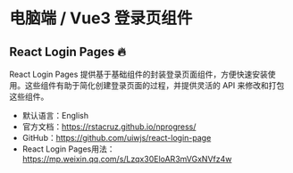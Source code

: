 # 电脑端 / Vue3 登录页组件

## React Login Pages 🔥

React Login Pages 提供基于基础组件的封装登录页面组件，方便快速安装使用。这些组件有助于简化创建登录页面的过程，并提供灵活的 API 来修改和打包这些组件。

- 默认语言：English
- 官方文档：https://rstacruz.github.io/nprogress/
- GitHub：https://github.com/uiwjs/react-login-page
- React Login Pages用法：https://mp.weixin.qq.com/s/Lzqx30EloAR3mVGxNVfz4w